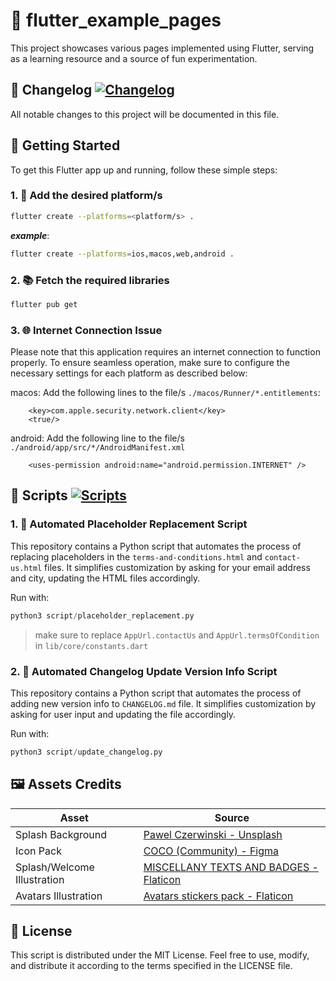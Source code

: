 # 🚀 flutter_example_pages

This project showcases various pages implemented using Flutter, serving as a learning resource and a source of fun experimentation.

## 📝 Changelog [![Changelog](https://img.shields.io/badge/Changelog-Check_it_out-blue.svg)](CHANGELOG.md)
All notable changes to this project will be documented in this file.

## 🏁 Getting Started

To get this Flutter app up and running, follow these simple steps:

### 1. 📱 Add the desired platform/s

```bash
flutter create --platforms=<platform/s> .
```

**_example_**:

```bash
flutter create --platforms=ios,macos,web,android .
```

### 2. 📚 Fetch the required libraries

```bash
flutter pub get
```

### 3. 🌐 Internet Connection Issue

Please note that this application requires an internet connection to function properly. To ensure seamless operation, make sure to configure the necessary settings for each platform as described below:

macos:
Add the following lines to the file/s `./macos/Runner/*.entitlements`:

```
    <key>com.apple.security.network.client</key>
	<true/>
```

android:
Add the following line to the file/s `./android/app/src/*/AndroidManifest.xml`

```
    <uses-permission android:name="android.permission.INTERNET" />
```

## 🔄 Scripts [![Scripts](https://img.shields.io/badge/Scripts-Check_it_out-blue.svg)](./script/)

### 1. 📄 Automated Placeholder Replacement Script

This repository contains a Python script that automates the process of replacing placeholders in the `terms-and-conditions.html` and `contact-us.html` files. It simplifies customization by asking for your email address and city, updating the HTML files accordingly.

Run with:

```python
python3 script/placeholder_replacement.py
```

> make sure to replace `AppUrl.contactUs` and `AppUrl.termsOfCondition` in `lib/core/constants.dart`

### 2. 📝 Automated Changelog Update Version Info Script

This repository contains a Python script that automates the process of adding new version info to `CHANGELOG.md` file. It simplifies customization by asking for user input and updating the file accordingly.

Run with:

```python
python3 script/update_changelog.py
```

## 🖼️ Assets Credits

| Asset                       | Source                                                                                            |
| --------------------------- | ------------------------------------------------------------------------------------------------- |
| Splash Background           | [Pawel Czerwinski - Unsplash](https://unsplash.com/photos/6lQDFGOB1iw)                            |
| Icon Pack                   | [COCO (Community) - Figma](https://www.figma.com/community/file/1091314698854537052)              |
| Splash/Welcome Illustration | [MISCELLANY TEXTS AND BADGES - Flaticon](https://www.flaticon.com/free-icon/welcome-back_5331946) |
| Avatars Illustration        | [Avatars stickers pack - Flaticon](https://www.flaticon.com/stickers-pack/avatars-132)            |

## 📜 License

This script is distributed under the MIT License. Feel free to use, modify, and distribute it according to the terms specified in the LICENSE file.
